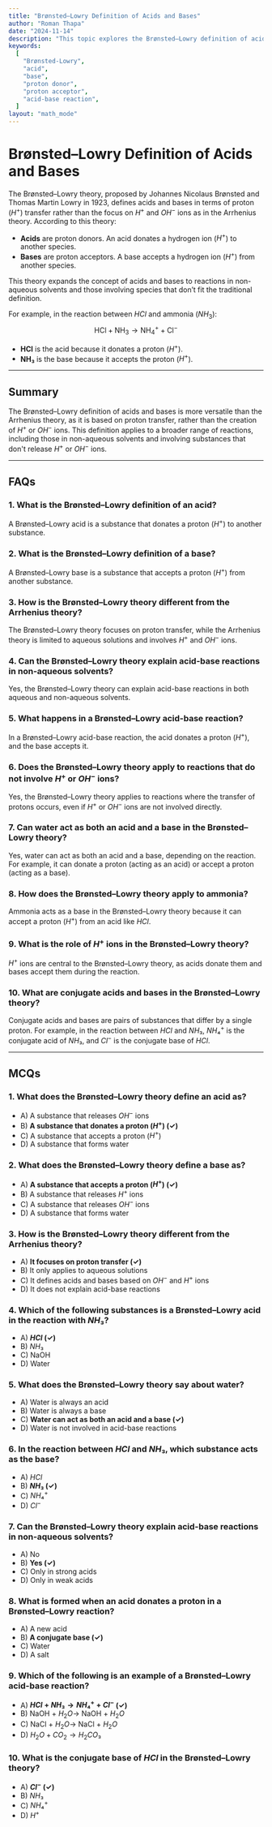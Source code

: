 ```yaml
---
title: "Brønsted–Lowry Definition of Acids and Bases" 
author: "Roman Thapa" 
date: "2024-11-14"
description: "This topic explores the Brønsted–Lowry definition of acids and bases, focusing on proton transfer and how this definition extends beyond the limitations of the Arrhenius theory." 
keywords:
  [
    "Brønsted-Lowry",
    "acid",
    "base",
    "proton donor",
    "proton acceptor",
    "acid-base reaction",
  ]
layout: "math_mode"
---
```


# Brønsted–Lowry Definition of Acids and Bases
The Brønsted–Lowry theory, proposed by Johannes Nicolaus Brønsted and Thomas Martin Lowry in 1923, defines acids and bases in terms of proton ($H^+$) transfer rather than the focus on $H^+$ and $OH^-$ ions as in the Arrhenius theory. According to this theory:
- **Acids** are proton donors. An acid donates a hydrogen ion ($H^+$) to another species.
- **Bases** are proton acceptors. A base accepts a hydrogen ion ($H^+$) from another species.

This theory expands the concept of acids and bases to reactions in non-aqueous solvents and those involving species that don’t fit the traditional definition.

For example, in the reaction between $HCl$ and ammonia ($NH_3$):
$$
\text{HCl} + \text{NH}_3 \rightarrow \text{NH}_4^+ + \text{Cl}^-
$$
- **HCl** is the acid because it donates a proton ($H^+$).
- **NH₃** is the base because it accepts the proton ($H^+$).

---

## Summary
The Brønsted–Lowry definition of acids and bases is more versatile than the Arrhenius theory, as it is based on proton transfer, rather than the creation of $H^+$ or $OH^-$ ions. This definition applies to a broader range of reactions, including those in non-aqueous solvents and involving substances that don't release $H^+$ or $OH^-$ ions.

---

## FAQs

### 1. What is the Brønsted–Lowry definition of an acid?
A Brønsted–Lowry acid is a substance that donates a proton ($H^+$) to another substance.

### 2. What is the Brønsted–Lowry definition of a base?
A Brønsted–Lowry base is a substance that accepts a proton ($H^+$) from another substance.

### 3. How is the Brønsted–Lowry theory different from the Arrhenius theory?
The Brønsted–Lowry theory focuses on proton transfer, while the Arrhenius theory is limited to aqueous solutions and involves $H^+$ and $OH^-$ ions.

### 4. Can the Brønsted–Lowry theory explain acid-base reactions in non-aqueous solvents?
Yes, the Brønsted–Lowry theory can explain acid-base reactions in both aqueous and non-aqueous solvents.

### 5. What happens in a Brønsted–Lowry acid-base reaction?
In a Brønsted–Lowry acid-base reaction, the acid donates a proton ($H^+$), and the base accepts it.

### 6. Does the Brønsted–Lowry theory apply to reactions that do not involve $H^+$ or $OH^-$ ions?
Yes, the Brønsted–Lowry theory applies to reactions where the transfer of protons occurs, even if $H^+$ or $OH^-$ ions are not involved directly.

### 7. Can water act as both an acid and a base in the Brønsted–Lowry theory?
Yes, water can act as both an acid and a base, depending on the reaction. For example, it can donate a proton (acting as an acid) or accept a proton (acting as a base).

### 8. How does the Brønsted–Lowry theory apply to ammonia?
Ammonia acts as a base in the Brønsted–Lowry theory because it can accept a proton ($H^+$) from an acid like $HCl$.

### 9. What is the role of $H^+$ ions in the Brønsted–Lowry theory?
$H^+$ ions are central to the Brønsted–Lowry theory, as acids donate them and bases accept them during the reaction.

### 10. What are conjugate acids and bases in the Brønsted–Lowry theory?
Conjugate acids and bases are pairs of substances that differ by a single proton. For example, in the reaction between $HCl$ and $NH₃$, $NH₄^+$ is the conjugate acid of $NH₃$, and $Cl^-$ is the conjugate base of $HCl$.

---

## MCQs

### 1. What does the Brønsted–Lowry theory define an acid as?
- A) A substance that releases $OH^-$ ions
- B) **A substance that donates a proton ($H^+$) (✓)**
- C) A substance that accepts a proton ($H^+$)
- D) A substance that forms water

### 2. What does the Brønsted–Lowry theory define a base as?
- A) **A substance that accepts a proton ($H^+$) (✓)**
- B) A substance that releases $H^+$ ions
- C) A substance that releases $OH^-$ ions
- D) A substance that forms water

### 3. How is the Brønsted–Lowry theory different from the Arrhenius theory?
- A) **It focuses on proton transfer (✓)**
- B) It only applies to aqueous solutions
- C) It defines acids and bases based on $OH^-$ and $H^+$ ions
- D) It does not explain acid-base reactions

### 4. Which of the following substances is a Brønsted–Lowry acid in the reaction with $NH₃$?
- A) **$HCl$ (✓)**
- B) $NH₃$
- C) NaOH
- D) Water

### 5. What does the Brønsted–Lowry theory say about water?
- A) Water is always an acid
- B) Water is always a base
- C) **Water can act as both an acid and a base (✓)**
- D) Water is not involved in acid-base reactions

### 6. In the reaction between $HCl$ and $NH₃$, which substance acts as the base?
- A) $HCl$
- B) **$NH₃$ (✓)**
- C) $NH₄^+$
- D) $Cl^-$

### 7. Can the Brønsted–Lowry theory explain acid-base reactions in non-aqueous solvents?
- A) No
- B) **Yes (✓)**
- C) Only in strong acids
- D) Only in weak acids

### 8. What is formed when an acid donates a proton in a Brønsted–Lowry reaction?
- A) A new acid
- B) **A conjugate base (✓)**
- C) Water
- D) A salt

### 9. Which of the following is an example of a Brønsted–Lowry acid-base reaction?
- A) **$HCl + NH₃ \rightarrow NH₄^+ + Cl^-$ (✓)**
- B) NaOH + $H_2O \rightarrow$ NaOH + $H_2O$
- C) NaCl + $H_2O \rightarrow$ NaCl + $H_2O$
- D) $H_2O + CO_2 \rightarrow H_2CO₃$

### 10. What is the conjugate base of $HCl$ in the Brønsted–Lowry theory?
- A) **$Cl^-$ (✓)**
- B) $NH₃$
- C) $NH₄^+$
- D) $H^+$
